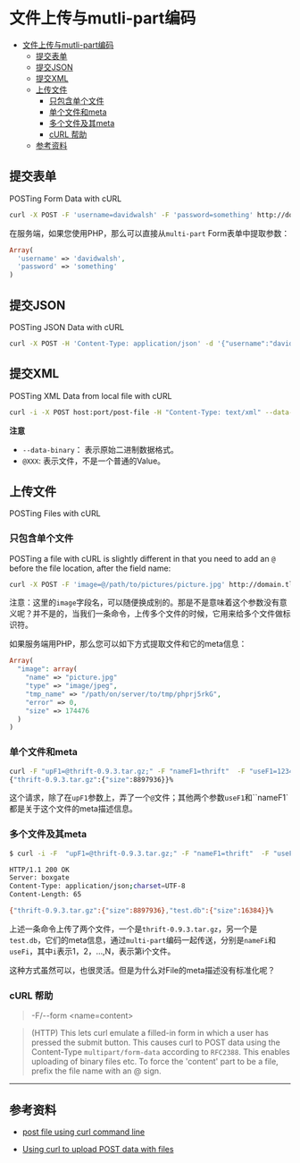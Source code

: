 
# 文件上传与mutli-part编码

<!-- TOC depthFrom:1 depthTo:6 withLinks:1 updateOnSave:1 orderedList:0 -->

- [文件上传与mutli-part编码](#文件上传与mutli-part编码)
	- [提交表单](#提交表单)
	- [提交JSON](#提交json)
	- [提交XML](#提交xml)
	- [上传文件](#上传文件)
		- [只包含单个文件](#只包含单个文件)
		- [单个文件和meta](#单个文件和meta)
		- [多个文件及其meta](#多个文件及其meta)
		- [cURL 帮助](#curl-帮助)
	- [参考资料](#参考资料)

<!-- /TOC -->

## 提交表单

POSTing Form Data with cURL

``` bash
curl -X POST -F 'username=davidwalsh' -F 'password=something' http://domain.tld/post-to-me.php
```

在服务端，如果您使用PHP，那么可以直接从``multi-part`` Form表单中提取参数：

``` PHP
Array(
  'username' => 'davidwalsh',
  'password' => 'something'
)
```

## 提交JSON

POSTing JSON Data with cURL

``` bash
curl -X POST -H 'Content-Type: application/json' -d '{"username":"davidwalsh","password":"something"}' http://domain.tld/login
```

## 提交XML

POSTing XML Data from local file with cURL

``` bash
curl -i -X POST host:port/post-file -H "Content-Type: text/xml" --data-binary "@path/to/file"
```

**注意**

- ``--data-binary``： 表示原始二进制数据格式。
- ``@XXX``: 表示文件，不是一个普通的Value。

## 上传文件

POSTing Files with cURL

### 只包含单个文件

POSTing a file with cURL is slightly different in that you need to add an ``@`` before the file location, after the field name:

``` bash
curl -X POST -F 'image=@/path/to/pictures/picture.jpg' http://domain.tld/upload
```

注意：这里的``image``字段名，可以随便换成别的。那是不是意味着这个参数没有意义呢？并不是的，当我们一条命令，上传多个文件的时候，它用来给多个文件做标识符。

如果服务端用PHP，那么您可以如下方式提取文件和它的meta信息：

``` PHP
Array(
  "image": array(
    "name" => "picture.jpg"
    "type" => "image/jpeg",
    "tmp_name" => "/path/on/server/to/tmp/phprj5rkG",
    "error" => 0,
    "size" => 174476
  )
)
```

### 单个文件和meta

``` bash
curl -F "upF1=@thrift-0.9.3.tar.gz;" -F "nameF1=thrift"  -F "useF1=123456" http://127.0.0.1:10001/files
{"thrift-0.9.3.tar.gz":{"size":8897936}}%
```

这个请求，除了在``upF1``参数上，弄了一个``@``文件；其他两个参数``useF1``和``nameF1`都是关于这个文件的meta描述信息。

### 多个文件及其meta

``` bash
$ curl -i -F  "upF1=@thrift-0.9.3.tar.gz;" -F "nameF1=thrift"  -F "useF1=123456" -F "upF2=@test.db" -F "nameF2=test" -F "userF2=654321" http://127.0.0.1:10001/files

HTTP/1.1 200 OK
Server: boxgate
Content-Type: application/json;charset=UTF-8
Content-Length: 65

{"thrift-0.9.3.tar.gz":{"size":8897936},"test.db":{"size":16384}}%
```

上述一条命令上传了两个文件，一个是``thrift-0.9.3.tar.gz``，另一个是``test.db``，它们的meta信息，通过``multi-part``编码一起传送，分别是``nameFi``和``useFi``，其中``i``表示1，2，…,N，表示第i个文件。

这种方式虽然可以，也很灵活。但是为什么对File的meta描述没有标准化呢？

### cURL 帮助


>-F/--form <name=content>

>(HTTP) This lets curl emulate a filled-in form in which a user has pressed the submit button. This causes curl to POST data using the Content-Type ``multipart/form-data`` according to ``RFC2388``. This enables uploading of binary files etc. To force the 'content' part to be a file, prefix the file name with an @ sign.

---

## 参考资料

- [post file using curl command line](https://davidwalsh.name/curl-post-file)

- [Using curl to upload POST data with files](https://stackoverflow.com/questions/12667797/using-curl-to-upload-post-data-with-files)
